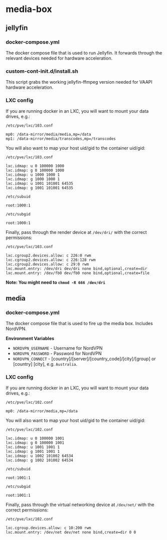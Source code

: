 # media-box

## jellyfin
### docker-compose.yml
The docker compose file that is used to run Jellyfin. It forwards through the relevant devices needed for hardware acceleration.

### custom-cont-init.d/install.sh
This script grabs the working jellyfin-ffmpeg version needed for VAAPI hardware acceleration.

### LXC config
If you are running docker in an LXC, you will want to mount your data drives, e.g.:

`/etc/pve/lxc/103.conf`
```
mp0: /data-mirror/media/media,mp=/data
mp1: /data-mirror/media/transcodes,mp=/transcodes
```

You will also want to map your host uid/gid to the container uid/gid:

`/etc/pve/lxc/103.conf`
```
lxc.idmap: u 0 100000 1000
lxc.idmap: g 0 100000 1000
lxc.idmap: u 1000 1000 1
lxc.idmap: g 1000 1000 1
lxc.idmap: u 1001 101001 64535
lxc.idmap: g 1001 101001 64535
```

`/etc/subuid`
```
root:1000:1
```
`/etc/subgid`
```
root:1000:1
```

Finally, pass through the render device at `/dev/dri/` with the correct permissions:

`/etc/pve/lxc/103.conf`
```
lxc.cgroup2.devices.allow: c 226:0 rwm
lxc.cgroup2.devices.allow: c 226:128 rwm
lxc.cgroup2.devices.allow: c 29:0 rwm
lxc.mount.entry: /dev/dri dev/dri none bind,optional,create=dir
lxc.mount.entry: /dev/fb0 dev/fb0 none bind,optional,create=file
```
**Note: You might need to `chmod -R 666 /dev/dri`**

## media
### docker-compose.yml
The docker compose file that is used to fire up the media box. Includes NordVPN.

**Environment Variables**
* `NORDVPN_USERNAME` - Username for NordVPN
* `NORDVPN_PASSWORD` - Password for NordVPN
* `NORDVPN_CONNECT` -  [country]/[server]/[country_code]/[city]/[group] or [country] [city], e.g. `Australia`.

### LXC config
If you are running docker in an LXC, you will want to mount your data drives, e.g.:

`/etc/pve/lxc/102.conf`
```
mp0: /data-mirror/media,mp=/data
```

You will also want to map your host uid/gid to the container uid/gid:

`/etc/pve/lxc/102.conf`
```
lxc.idmap: u 0 100000 1001
lxc.idmap: g 0 100000 1001
lxc.idmap: u 1001 1001 1
lxc.idmap: g 1001 1001 1
lxc.idmap: u 1002 101002 64534
lxc.idmap: g 1002 101002 64534
```

`/etc/subuid`
```
root:1001:1
```
`/etc/subgid`
```
root:1001:1
```

Finally, pass through the virtual networking device at `/dev/net/` with the correct permissions:

`/etc/pve/lxc/102.conf`
```
lxc.cgroup.devices.allow: c 10:200 rwm
lxc.mount.entry: /dev/net dev/net none bind,create=dir 0 0
```
